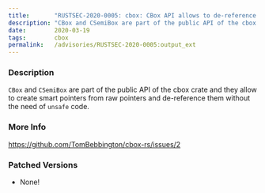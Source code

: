 ```yaml
---
title:       "RUSTSEC-2020-0005: cbox: CBox API allows to de-reference raw pointers without `unsafe` code"
description: "CBox and CSemiBox are part of the public API of the cbox crate and they allow to create smart pointers from raw pointers and dereference them without the need of unsafe code."
date:        2020-03-19
tags:        cbox
permalink:   /advisories/RUSTSEC-2020-0005:output_ext
---
```


### Description

`CBox` and `CSemiBox` are part of the public API of the cbox crate
and they allow to create smart pointers from raw pointers and de-reference
them without the need of `unsafe` code.

### More Info

<https://github.com/TomBebbington/cbox-rs/issues/2>

### Patched Versions

- None!

